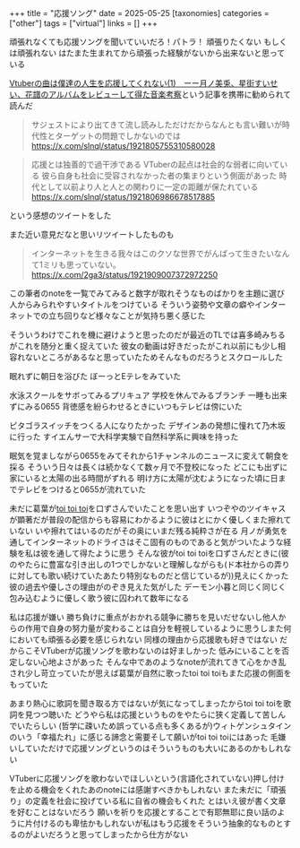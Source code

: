 +++
title = "応援ソング"
date = 2025-05-25
[taxonomies]
categories = ["other"]
tags = ["virtual"]
links = []
+++

頑張れなくても応援ソングを聞いていいだろ！パトラ！
頑張りたくない
もしくは頑張れない
はたまた生まれてから頑張った経験がないから出来ないと思っている

[Vtuberの曲は僕達の人生を応援してくれない(1)　ーー月ノ美兎、星街すいせい、花譜のアルバムをレビューして得た音楽考察](https://note.com/reirain213/n/nec9deb9fd7d7)という記事を携帯に勧められて読んだ

> サジェストにより出てきて流し読みしただけだからなんとも言い難いが時代性とターゲットの問題でしかないのでは
> https://x.com/slnql/status/1921805755310580028

> 応援とは独善的で過干渉である
> VTuberの起点は社会的な弱者に向いている
> 彼ら自身も社会に受容されなかった者の集まりという側面があった
> 時代として以前より人と人との関わりに一定の距離が保たれている
> https://x.com/slnql/status/1921806986678517885

という感想のツイートをした

また近い意見だなと思いリツイートしたものも

> インターネットを生きる我々はこのクソな世界でがんばって生きたいなんて1ミリも思っていない。
> https://x.com/2ga3/status/1921909007372972250

この筆者のnoteを一覧でみてみると数字が取れそうなものばかりを主題に選び人からみられやすいタイトルをつけている
そういう姿勢や文章の癖やインターネットでの立ち回りなど様々なことが気持ち悪く感じた

そういうわけでこれを機に避けようと思ったのだが最近のTLでは喜多崎みちるがこれを随分と重く捉えていた
彼女の動画は好きだったがこれ以前にも少し相容れないところがあるなと思っていたためそんなものだろうとスクロールした

眠れずに朝日を浴びた
ぼーっとEテレをみていた

水泳スクールをサボってみるプリキュア
学校を休んでみるブランチ
一睡も出来ずにみる0655
背徳感を紛らわせるときにいつもテレビは傍にいた

ピタゴラスイッチをつくる人になりたかった
デザインあの発想に憧れて乃木坂に行った
すイエんサーで大科学実験で自然科学系に興味を持った

眠気を覚ましながら0655をみてそれから1チャンネルのニュースに変えて朝食を採る
そういう日々は長くは続かなくて数ヶ月で不登校になった
どこにも出ずに家にいると太陽の出る時間がずれる
明け方に太陽が沈むようになった頃に日までテレビをつけると0655が流れていた

未だに葛葉が[toi toi toi](https://open.spotify.com/intl-ja/track/53zteJXYbfU5fysGlCf7DI?si=e5d2e83434d14cb4)を口ずさんでいたことを思い出す
いつぞやのツイキャスが顕著だが普段の配信からも容易にわかるように彼はとにかく優しくまた擦れていない
いや擦れてはいるのだがその奥にいまだ残る純粋さが在る
月ノが勇気を通してインターネットのドライさはそこ固有のものであると気がついたような経験を私は彼を通して得たように思う
そんな彼がtoi toi toiを口ずさんだときに(彼のやたらに豊富な引き出しの1つでしかないと理解しながらも(ド本社からの弄りに対しても歌い続けていたあたり特別なものだと信じているが))見えにくかった彼の過去や優しさの理由がのぞき見えた気がした
デーモン小暮と同じく同じく包み込むように優しく歌う彼に囚われて数年になる

私は応援が嫌い
勝ち負けに重点がおかれる競争に勝ちを見いだせないし他人からの作用で自身の努力量が変わることは自分を軽視しているように思うしまた何においても頑張る必要を感じられない
同様の理由から応援歌も好きではない
だからこそVTuberが応援ソングを歌わないのは好ましかった
低みにいることを否定しない心地よさがあった
そんな中であのようなnoteが流れてきて心をかき乱され少し苛立っていたが思えば葛葉が自然に歌ったtoi toi toiもまた応援の側面をもっていた

あまり熱心に歌詞を聞き取る方ではないが気になってしまったからtoi toi toiを歌詞を見つつ聴いた
どうやら私は応援というものをやたらに狭く定義して苦しんでいたらしい
(哲学に疎いため誤っている点も多くあるが)ウィトゲンシュタインのいう「幸福たれ」に感じる諦念と需要そして願いがtoi toi toiにはあった
毛嫌いしていただけで応援ソングというのはそういうものも大いにあるのかもしれない

VTuberに応援ソングを歌わないでほしいという(言語化されていない)押し付けを止める機会をくれたあのnoteには感謝すべきかもしれない
また未だに「頑張り」の定義を社会に投げている私に自省の機会もくれた
とはいえ彼が書く文章を好むことはないだろう
願いを祈りを応援とすることで有耶無耶に良い話のように片付けるのも卑怯かもしれないが私はもう応援をそういう抽象的なものとするのがよいだろうと思ってしまったから仕方がない

